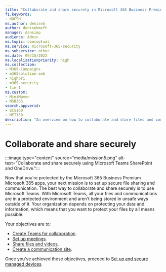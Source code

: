 ```yaml
---
title: "Collaborate and share securely in Microsoft 365 Business Premium"
f1.keywords:
- NOCSH
ms.author: deniseb
author: denisebmsft
manager: dansimp
audience: Admin
ms.topic: conceptual
ms.service: microsoft-365-security
ms.subservice: other
ms.date: 09/15/2022
ms.localizationpriority: high
ms.collection: 
- M365-Campaigns
- m365solution-smb
- highpri
- m365-security
- tier1
ms.custom:
- MiniMaven
- MSB365
search.appverid:
- BCS160
- MET150
description: "An overview on how to collaborate and share files and communicate securely using Teams in Microsoft 365 Business Premium. In the closed environment provide by Teams, files and communications are free from cyber threats and cyberattacks."
---
```


# Collaborate and share securely

:::image type="content" source="media/mission5.png" alt-text="Collaborate and share securely using Microsoft Teams SharePoint and OneDrive.":::

Now that you're protected by the Microsoft 365 Business Premium Microsoft 365 apps, your next mission is to set up secure file sharing and communication. The best way to collaborate and share securely is to use Microsoft Teams. With Microsoft Teams, all your files and communications are in a protected environment and aren't being stored in unsafe ways outside of it. Your organization depends on protecting your data and information, which means that you want to protect your files by all means possible.

Your objectives are to:

- [Create Teams for collaboration](create-teams-for-collaboration.md).
- [Set up meetings](set-up-meetings.md).
- [Share files and videos](share-files-and-videos.md).
- [Create a communication site](create-communications-site.md).

Once you've achieved these objectives, proceed to [Set up and secure managed devices](m365bp-protect-devices.md).
